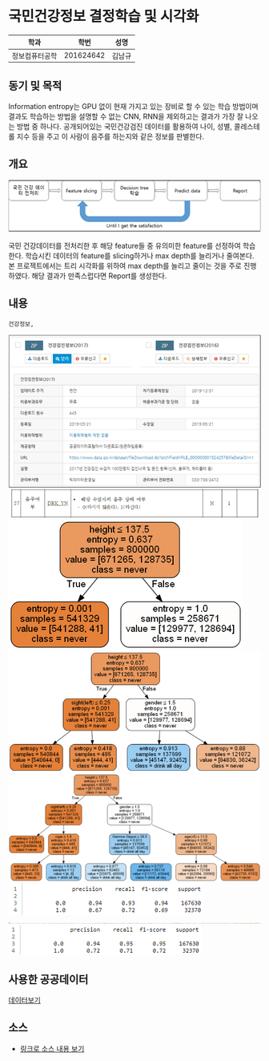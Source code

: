 ﻿# 국민건강정보 결정학습 및 시각화

학과 | 학번 | 성명
---- | ---- | ---- 
정보컴퓨터공학 |201624642 |김남규


## 동기 및 목적

 Information entropy는 GPU 없이 현재 가지고 있는 장비로 할 수 있는 학습 방법이며 결과도 학습하는 방법을 설명할 수 없는 CNN, RNN을 제외하고는 결과가 가장 잘 나오는 방법 중 하나다.  공개되어있는 국민건강검진 데이터를 활용하여 나이, 성별, 콜레스테롤 지수 등을 주고 이 사람이 음주를 하는지와 같은 정보를 판별한다.

## 개요
![](https://github.com/soicem/python2019/blob/master/res/%EA%B0%9C%EC%9A%94%EB%8F%84.PNG)

 국민 건강데이터를 전처리한 후 해당 feature들 중 유의미한 feature를 선정하여 학습한다.  학습시킨 데이터의 feature를 slicing하거나 max depth를 늘리거나 줄여본다.  본 프로젝트에서는 트리 시각화를 위하여 max depth를 늘리고 줄이는 것을 주로 진행하였다.  해당 결과가 만족스럽다면 Report를 생성한다.

## 내용
```
건강정보, 
```
![](https://github.com/soicem/python2019/blob/master/res/%EA%B1%B4%EA%B0%95%EC%A0%95%EB%B3%B4.png)
![](https://github.com/soicem/python2019/blob/master/res/%EC%9D%8C%EC%A3%BC%EC%97%AC%EB%B6%80.png)
![](https://github.com/soicem/python2019/blob/master/res/max_depth1.png)
![](https://github.com/soicem/python2019/blob/master/res/max_depth2.png)
![](https://github.com/soicem/python2019/blob/master/res/max_depth3.png)
![](https://github.com/soicem/python2019/blob/master/res/report%20depth3.PNG)
![](https://github.com/soicem/python2019/blob/master/res/max_depth12.png)
![](https://github.com/soicem/python2019/blob/master/res/report%20depth13.PNG)

## 사용한 공공데이터 
[데이터보기](https://github.com/soicem/python2019/blob/master/NHIS_OPEN_GJ_2017.CSV)

## 소스
* [링크로 소스 내용 보기](https://github.com/soicem/python2019/blob/master/informationEntropy.py) 

